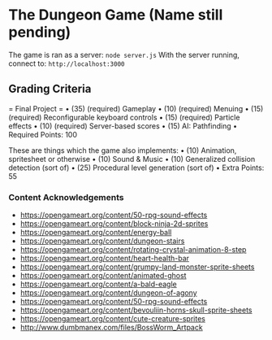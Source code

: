# The Dungeon Game (Name still pending)

The game is ran as a server: `node server.js`
With the server running, connect to: `http://localhost:3000`

## Grading Criteria

= Final Project =
• (35) (required) Gameplay
• (10) (required) Menuing
• (15) (required) Reconfigurable keyboard controls
• (15) (required) Particle effects
• (10) (required) Server-based scores
• (15) AI: Pathfinding
• Required Points: 100

These are things which the game also implements:
• (10) Animation, spritesheet or otherwise
• (10) Sound & Music
• (10) Generalized collision detection (sort of)
• (25) Procedural level generation (sort of)
• Extra Points: 55

### Content Acknowledgements

* https://opengameart.org/content/50-rpg-sound-effects
* https://opengameart.org/content/block-ninja-2d-sprites
* https://opengameart.org/content/energy-ball
* https://opengameart.org/content/dungeon-stairs
* https://opengameart.org/content/rotating-crystal-animation-8-step
* https://opengameart.org/content/heart-health-bar
* https://opengameart.org/content/grumpy-land-monster-sprite-sheets
* https://opengameart.org/content/animated-ghost
* https://opengameart.org/content/a-bald-eagle
* https://opengameart.org/content/dungeon-of-agony
* https://opengameart.org/content/50-rpg-sound-effects
* https://opengameart.org/content/bevouliin-horns-skull-sprite-sheets
* https://opengameart.org/content/cute-creature-sprites
* http://www.dumbmanex.com/files/BossWorm_Artpack
